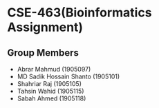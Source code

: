 # CSE-463(Bioinformatics Assignment)
## Group Members
- Abrar Mahmud (1905097)
- MD Sadik Hossain Shanto (1905101)
- Shahriar Raj (1905105)
- Tahsin Wahid (1905115)
- Sabah Ahmed (1905118)
